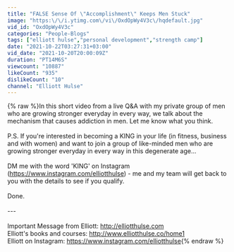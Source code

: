 ```yaml
---
title: "FALSE Sense Of \"Accomplishment\" Keeps Men Stuck"
image: "https:\/\/i.ytimg.com\/vi\/OxdOpWy4V3c\/hqdefault.jpg"
vid_id: "OxdOpWy4V3c"
categories: "People-Blogs"
tags: ["elliott hulse","personal development","strength camp"]
date: "2021-10-22T03:27:31+03:00"
vid_date: "2021-10-20T20:00:09Z"
duration: "PT14M6S"
viewcount: "10887"
likeCount: "935"
dislikeCount: "10"
channel: "Elliott Hulse"
---
```

{% raw %}In this short video from a live Q&amp;A with my private group of men who are growing stronger everyday in every way, we talk about the mechanism that causes addiction in men. Let me know what you think.<br /><br />P.S. If you're interested in becoming a KING in your life (in fitness, business and with women) and want to join a group of like-minded men who are growing stronger everyday in every way in this degenerate age...<br /><br />DM me with the word 'KING' on Instagram (<a rel="nofollow" target="blank" href="https://www.instagram.com/elliotthulse)">https://www.instagram.com/elliotthulse)</a> - me and my team will get back to you with the details to see if you qualify.<br /><br />Done.<br /><br />---<br /><br />Important Message from Elliott: <a rel="nofollow" target="blank" href="http://elliotthulse.com">http://elliotthulse.com</a> <br />Elliott's books and courses: <a rel="nofollow" target="blank" href="http://www.elliotthulse.co/home1">http://www.elliotthulse.co/home1</a><br />Elliott on Instagram: <a rel="nofollow" target="blank" href="https://www.instagram.com/elliotthulse">https://www.instagram.com/elliotthulse</a>{% endraw %}
